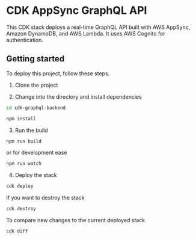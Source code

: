 # CDK AppSync GraphQL API

This CDK stack deploys a real-time GraphQL API built with AWS AppSync, Amazon DynamoDB, and AWS Lambda. It uses AWS Cognito for authentication.

## Getting started

To deploy this project, follow these steps.

1. Clone the project

2. Change into the directory and install dependencies

```sh
cd cdk-graphql-backend

npm install
```

3. Run the build

```sh
npm run build
```

or for development ease

```sh
npm run watch
```

4. Deploy the stack

```sh
cdk deploy
```

If you want to destroy the stack

```sh
cdk destroy
```

To compare new changes to the current deployed stack

```sh
cdk diff
```
